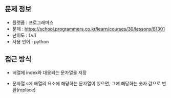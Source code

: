 ## 문제 정보

- 플랫폼 : 프로그래머스
- 문제 : https://school.programmers.co.kr/learn/courses/30/lessons/81301
- 난이도 : Lv.1
- 사용 언어 : python

## 접근 방식

- 배열에 index와 대응되는 문자열을 저장

- 문자열 s에 배열의 요소에 해당하는 문자열이 있으면, 그에 해당하는 숫자 값으로 변환(replace)
